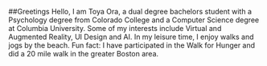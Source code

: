 ##Greetings
Hello, I am Toya Ora, a dual degree bachelors student with a Psychology degree from Colorado College and a Computer Science degree at Columbia University. Some of my interests include Virtual and Augmented Reality, UI Design and AI. In my leisure time, I enjoy walks and jogs by the beach. Fun fact: I have participated in the Walk for Hunger and did a 20 mile walk in the greater Boston area. 



<!--

An "About me" section that describes your work and interests
Contributions you're proud of, and context about those contributions
Guidance for gtting help in communities where you're involved


**tora20/tora20** is a ✨ _special_ ✨ repository because its `README.md` (this file) appears on your GitHub profile.

Here are some ideas to get you started:

- 🔭 I’m currently working on ...
- 🌱 I’m currently learning ...
- 👯 I’m looking to collaborate on ...
- 🤔 I’m looking for help with ...
- 💬 Ask me about ...
- 📫 How to reach me: ...
- 😄 Pronouns: ...
- ⚡ Fun fact: ...
-->
